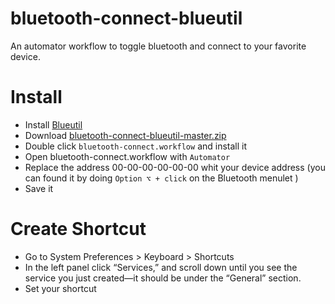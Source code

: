 # bluetooth-connect-blueutil
An automator workflow to toggle bluetooth and connect to your favorite device.

# Install
- Install [Blueutil](https://github.com/toy/blueutil)
- Download [bluetooth-connect-blueutil-master.zip](https://github.com/maarconte/bluetooth-connect-blueutil/archive/master.zip)
- Double click `bluetooth-connect.workflow` and install it
- Open bluetooth-connect.workflow with `Automator`
- Replace the address 00-00-00-00-00-00 whit your device address
(you can found it by doing `Option ⌥ + click` on the  Bluetooth menulet )
- Save it
# Create Shortcut
- Go to System Preferences > Keyboard > Shortcuts
- In the left panel click “Services,” and scroll down until you see the service you just created—it should be under the “General” section.
- Set your shortcut
